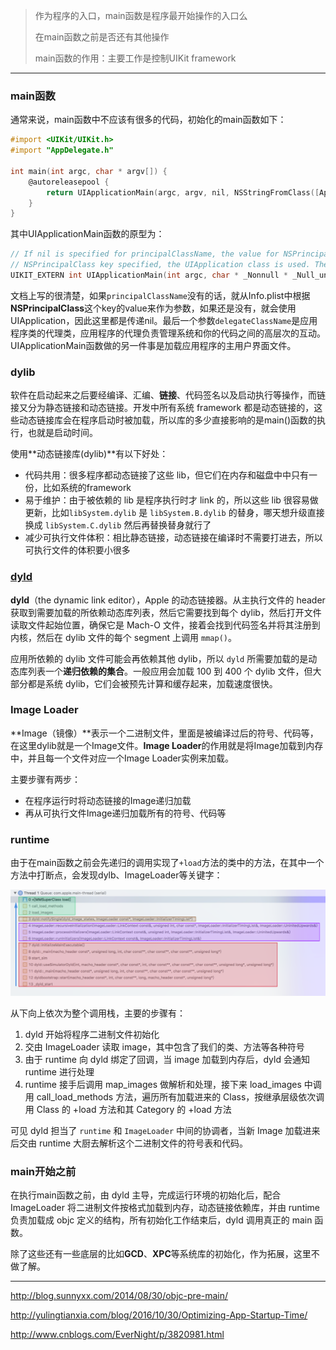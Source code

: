 > 作为程序的入口，main函数是程序最开始操作的入口么
>
> 在main函数之前是否还有其他操作
>
> main函数的作用：主要工作是控制UIKit framework

----

### main函数

通常来说，main函数中不应该有很多的代码，初始化的main函数如下：

```objective-c
#import <UIKit/UIKit.h>
#import "AppDelegate.h"

int main(int argc, char * argv[]) {
    @autoreleasepool {
        return UIApplicationMain(argc, argv, nil, NSStringFromClass([AppDelegate class]));
    }
}
```

其中UIApplicationMain函数的原型为：

```objective-c
// If nil is specified for principalClassName, the value for NSPrincipalClass from the Info.plist is used. If there is no
// NSPrincipalClass key specified, the UIApplication class is used. The delegate class will be instantiated using init.
UIKIT_EXTERN int UIApplicationMain(int argc, char * _Nonnull * _Null_unspecified argv, NSString * _Nullable principalClassName, NSString * _Nullable delegateClassName);
```

文档上写的很清楚，如果`principalClassName`没有的话，就从Info.plist中根据**NSPrincipalClass**这个key的value来作为参数，如果还是没有，就会使用UIApplication，因此这里都是传递nil。最后一个参数`delegateClassName`是应用程序类的代理类，应用程序的代理负责管理系统和你的代码之间的高层次的互动。UIApplicationMain函数做的另一件事是加载应用程序的主用户界面文件。



### dylib

软件在启动起来之后要经编译、汇编、**链接**、代码签名以及启动执行等操作，而链接又分为静态链接和动态链接。开发中所有系统 framework 都是动态链接的，这些动态链接库会在程序启动时被加载，所以库的多少直接影响的是main()函数的执行，也就是启动时间。

使用**动态链接库(dylib)**有以下好处：

- 代码共用：很多程序都动态链接了这些 lib，但它们在内存和磁盘中中只有一份，比如系统的framework
- 易于维护：由于被依赖的 lib 是程序执行时才 link 的，所以这些 lib 很容易做更新，比如`libSystem.dylib` 是 `libSystem.B.dylib` 的替身，哪天想升级直接换成 `libSystem.C.dylib` 然后再替换替身就行了
- 减少可执行文件体积：相比静态链接，动态链接在编译时不需要打进去，所以可执行文件的体积要小很多




### [dyld](https://github.com/opensource-apple/dyld)

**dyld**（the dynamic link editor），Apple 的动态链接器。从主执行文件的 header 获取到需要加载的所依赖动态库列表，然后它需要找到每个 dylib，然后打开文件读取文件起始位置，确保它是 Mach-O 文件，接着会找到代码签名并将其注册到内核，然后在 dylib 文件的每个 segment 上调用 `mmap()`。

应用所依赖的 dylib 文件可能会再依赖其他 dylib，所以 `dyld` 所需要加载的是动态库列表一个**递归依赖的集合**。一般应用会加载 100 到 400 个 dylib 文件，但大部分都是系统 dylib，它们会被预先计算和缓存起来，加载速度很快。



### Image Loader

**Image（镜像）**表示一个二进制文件，里面是被编译过后的符号、代码等，在这里dylib就是一个Image文件。**Image Loader**的作用就是将Image加载到内存中，并且每一个文件对应一个Image Loader实例来加载。

主要步骤有两步：

* 在程序运行时将动态链接的Image递归加载
* 再从可执行文件Image递归加载所有的符号、代码等




### runtime

由于在main函数之前会先递归的调用实现了`+load`方法的类中的方法，在其中一个方法中打断点，会发现dylb、ImageLoader等关键字：

![](img/x25_main_load.png)

从下向上依次为整个调用栈，主要的步骤有：

1. dyld 开始将程序二进制文件初始化
2. 交由 ImageLoader 读取 image，其中包含了我们的类、方法等各种符号
3. 由于 runtime 向 dyld 绑定了回调，当 image 加载到内存后，dyld 会通知 runtime 进行处理
4. runtime 接手后调用 map_images 做解析和处理，接下来 load_images 中调用 call_load_methods 方法，遍历所有加载进来的 Class，按继承层级依次调用 Class 的 +load 方法和其 Category 的 +load 方法

可见 dyld 担当了 `runtime` 和 `ImageLoader` 中间的协调者，当新 Image 加载进来后交由 runtime 大厨去解析这个二进制文件的符号表和代码。



### main开始之前

在执行main函数之前，由 dyld 主导，完成运行环境的初始化后，配合 ImageLoader 将二进制文件按格式加载到内存，动态链接依赖库，并由 runtime 负责加载成 objc 定义的结构，所有初始化工作结束后，dyld 调用真正的 main 函数。

除了这些还有一些底层的比如**GCD**、**XPC**等系统库的初始化，作为拓展，这里不做了解。



---

http://blog.sunnyxx.com/2014/08/30/objc-pre-main/

http://yulingtianxia.com/blog/2016/10/30/Optimizing-App-Startup-Time/

http://www.cnblogs.com/EverNight/p/3820981.html